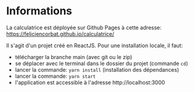 # Informations

La calculatrice est déployée sur Github Pages à cette adresse: https://feliciencorbat.github.io/calculatrice/

Il s'agit d'un projet créé en ReactJS. Pour une installation locale, il faut:

- télécharger la branche main (avec git ou le zip)
- se déplacer avec le terminal dans le dossier du projet (commande `cd`)
- lancer la commande: `yarn install` (installation des dépendances)
- lancer la commande: `yarn start`
- l'application est accessible à l'adresse http://localhost:3000
